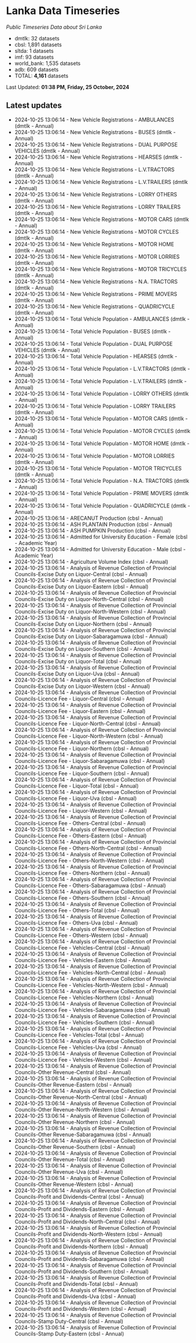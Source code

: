 # Lanka Data Timeseries
*Public Timeseries Data about Sri Lanka*

* dmtlk: 32 datasets
* cbsl: 1,891 datasets
* sltda: 1 datasets
* imf: 93 datasets
* world_bank: 1,535 datasets
* adb: 609 datasets
* TOTAL: **4,161** datasets

Last Updated: **01:38 PM, Friday, 25 October, 2024**

## Latest updates

* 2024-10-25 13:06:14 - New Vehicle Registrations - AMBULANCES (dmtlk - Annual)
* 2024-10-25 13:06:14 - New Vehicle Registrations - BUSES (dmtlk - Annual)
* 2024-10-25 13:06:14 - New Vehicle Registrations - DUAL PURPOSE VEHICLES (dmtlk - Annual)
* 2024-10-25 13:06:14 - New Vehicle Registrations - HEARSES (dmtlk - Annual)
* 2024-10-25 13:06:14 - New Vehicle Registrations - L.V.TRACTORS (dmtlk - Annual)
* 2024-10-25 13:06:14 - New Vehicle Registrations - L.V.TRAILERS (dmtlk - Annual)
* 2024-10-25 13:06:14 - New Vehicle Registrations - LORRY OTHERS (dmtlk - Annual)
* 2024-10-25 13:06:14 - New Vehicle Registrations - LORRY TRAILERS (dmtlk - Annual)
* 2024-10-25 13:06:14 - New Vehicle Registrations - MOTOR CARS (dmtlk - Annual)
* 2024-10-25 13:06:14 - New Vehicle Registrations - MOTOR CYCLES (dmtlk - Annual)
* 2024-10-25 13:06:14 - New Vehicle Registrations - MOTOR HOME (dmtlk - Annual)
* 2024-10-25 13:06:14 - New Vehicle Registrations - MOTOR LORRIES (dmtlk - Annual)
* 2024-10-25 13:06:14 - New Vehicle Registrations - MOTOR TRICYCLES (dmtlk - Annual)
* 2024-10-25 13:06:14 - New Vehicle Registrations - N.A. TRACTORS (dmtlk - Annual)
* 2024-10-25 13:06:14 - New Vehicle Registrations - PRIME MOVERS (dmtlk - Annual)
* 2024-10-25 13:06:14 - New Vehicle Registrations - QUADRICYCLE (dmtlk - Annual)
* 2024-10-25 13:06:14 - Total Vehicle Population - AMBULANCES (dmtlk - Annual)
* 2024-10-25 13:06:14 - Total Vehicle Population - BUSES (dmtlk - Annual)
* 2024-10-25 13:06:14 - Total Vehicle Population - DUAL PURPOSE VEHICLES (dmtlk - Annual)
* 2024-10-25 13:06:14 - Total Vehicle Population - HEARSES (dmtlk - Annual)
* 2024-10-25 13:06:14 - Total Vehicle Population - L.V.TRACTORS (dmtlk - Annual)
* 2024-10-25 13:06:14 - Total Vehicle Population - L.V.TRAILERS (dmtlk - Annual)
* 2024-10-25 13:06:14 - Total Vehicle Population - LORRY OTHERS (dmtlk - Annual)
* 2024-10-25 13:06:14 - Total Vehicle Population - LORRY TRAILERS (dmtlk - Annual)
* 2024-10-25 13:06:14 - Total Vehicle Population - MOTOR CARS (dmtlk - Annual)
* 2024-10-25 13:06:14 - Total Vehicle Population - MOTOR CYCLES (dmtlk - Annual)
* 2024-10-25 13:06:14 - Total Vehicle Population - MOTOR HOME (dmtlk - Annual)
* 2024-10-25 13:06:14 - Total Vehicle Population - MOTOR LORRIES (dmtlk - Annual)
* 2024-10-25 13:06:14 - Total Vehicle Population - MOTOR TRICYCLES (dmtlk - Annual)
* 2024-10-25 13:06:14 - Total Vehicle Population - N.A. TRACTORS (dmtlk - Annual)
* 2024-10-25 13:06:14 - Total Vehicle Population - PRIME MOVERS (dmtlk - Annual)
* 2024-10-25 13:06:14 - Total Vehicle Population - QUADRICYCLE (dmtlk - Annual)
* 2024-10-25 13:06:14 - ARECANUT Production (cbsl - Annual)
* 2024-10-25 13:06:14 - ASH PLANTAIN Production (cbsl - Annual)
* 2024-10-25 13:06:14 - ASH PUMPKIN Production (cbsl - Annual)
* 2024-10-25 13:06:14 - Admitted for University Education - Female (cbsl - Academic Year)
* 2024-10-25 13:06:14 - Admitted for University Education - Male (cbsl - Academic Year)
* 2024-10-25 13:06:14 - Agriculture Volume Index (cbsl - Annual)
* 2024-10-25 13:06:14 - Analysis of Revenue Collection of Provincial Councils-Excise Duty on Liquor-Central (cbsl - Annual)
* 2024-10-25 13:06:14 - Analysis of Revenue Collection of Provincial Councils-Excise Duty on Liquor-Eastern (cbsl - Annual)
* 2024-10-25 13:06:14 - Analysis of Revenue Collection of Provincial Councils-Excise Duty on Liquor-North-Central (cbsl - Annual)
* 2024-10-25 13:06:14 - Analysis of Revenue Collection of Provincial Councils-Excise Duty on Liquor-North-Western (cbsl - Annual)
* 2024-10-25 13:06:14 - Analysis of Revenue Collection of Provincial Councils-Excise Duty on Liquor-Northern (cbsl - Annual)
* 2024-10-25 13:06:14 - Analysis of Revenue Collection of Provincial Councils-Excise Duty on Liquor-Sabaragamuwa (cbsl - Annual)
* 2024-10-25 13:06:14 - Analysis of Revenue Collection of Provincial Councils-Excise Duty on Liquor-Southern (cbsl - Annual)
* 2024-10-25 13:06:14 - Analysis of Revenue Collection of Provincial Councils-Excise Duty on Liquor-Total (cbsl - Annual)
* 2024-10-25 13:06:14 - Analysis of Revenue Collection of Provincial Councils-Excise Duty on Liquor-Uva (cbsl - Annual)
* 2024-10-25 13:06:14 - Analysis of Revenue Collection of Provincial Councils-Excise Duty on Liquor-Western (cbsl - Annual)
* 2024-10-25 13:06:14 - Analysis of Revenue Collection of Provincial Councils-Licence Fee - Liquor-Central (cbsl - Annual)
* 2024-10-25 13:06:14 - Analysis of Revenue Collection of Provincial Councils-Licence Fee - Liquor-Eastern (cbsl - Annual)
* 2024-10-25 13:06:14 - Analysis of Revenue Collection of Provincial Councils-Licence Fee - Liquor-North-Central (cbsl - Annual)
* 2024-10-25 13:06:14 - Analysis of Revenue Collection of Provincial Councils-Licence Fee - Liquor-North-Western (cbsl - Annual)
* 2024-10-25 13:06:14 - Analysis of Revenue Collection of Provincial Councils-Licence Fee - Liquor-Northern (cbsl - Annual)
* 2024-10-25 13:06:14 - Analysis of Revenue Collection of Provincial Councils-Licence Fee - Liquor-Sabaragamuwa (cbsl - Annual)
* 2024-10-25 13:06:14 - Analysis of Revenue Collection of Provincial Councils-Licence Fee - Liquor-Southern (cbsl - Annual)
* 2024-10-25 13:06:14 - Analysis of Revenue Collection of Provincial Councils-Licence Fee - Liquor-Total (cbsl - Annual)
* 2024-10-25 13:06:14 - Analysis of Revenue Collection of Provincial Councils-Licence Fee - Liquor-Uva (cbsl - Annual)
* 2024-10-25 13:06:14 - Analysis of Revenue Collection of Provincial Councils-Licence Fee - Liquor-Western (cbsl - Annual)
* 2024-10-25 13:06:14 - Analysis of Revenue Collection of Provincial Councils-Licence Fee - Others-Central (cbsl - Annual)
* 2024-10-25 13:06:14 - Analysis of Revenue Collection of Provincial Councils-Licence Fee - Others-Eastern (cbsl - Annual)
* 2024-10-25 13:06:14 - Analysis of Revenue Collection of Provincial Councils-Licence Fee - Others-North-Central (cbsl - Annual)
* 2024-10-25 13:06:14 - Analysis of Revenue Collection of Provincial Councils-Licence Fee - Others-North-Western (cbsl - Annual)
* 2024-10-25 13:06:14 - Analysis of Revenue Collection of Provincial Councils-Licence Fee - Others-Northern (cbsl - Annual)
* 2024-10-25 13:06:14 - Analysis of Revenue Collection of Provincial Councils-Licence Fee - Others-Sabaragamuwa (cbsl - Annual)
* 2024-10-25 13:06:14 - Analysis of Revenue Collection of Provincial Councils-Licence Fee - Others-Southern (cbsl - Annual)
* 2024-10-25 13:06:14 - Analysis of Revenue Collection of Provincial Councils-Licence Fee - Others-Total (cbsl - Annual)
* 2024-10-25 13:06:14 - Analysis of Revenue Collection of Provincial Councils-Licence Fee - Others-Uva (cbsl - Annual)
* 2024-10-25 13:06:14 - Analysis of Revenue Collection of Provincial Councils-Licence Fee - Others-Western (cbsl - Annual)
* 2024-10-25 13:06:14 - Analysis of Revenue Collection of Provincial Councils-Licence Fee - Vehicles-Central (cbsl - Annual)
* 2024-10-25 13:06:14 - Analysis of Revenue Collection of Provincial Councils-Licence Fee - Vehicles-Eastern (cbsl - Annual)
* 2024-10-25 13:06:14 - Analysis of Revenue Collection of Provincial Councils-Licence Fee - Vehicles-North-Central (cbsl - Annual)
* 2024-10-25 13:06:14 - Analysis of Revenue Collection of Provincial Councils-Licence Fee - Vehicles-North-Western (cbsl - Annual)
* 2024-10-25 13:06:14 - Analysis of Revenue Collection of Provincial Councils-Licence Fee - Vehicles-Northern (cbsl - Annual)
* 2024-10-25 13:06:14 - Analysis of Revenue Collection of Provincial Councils-Licence Fee - Vehicles-Sabaragamuwa (cbsl - Annual)
* 2024-10-25 13:06:14 - Analysis of Revenue Collection of Provincial Councils-Licence Fee - Vehicles-Southern (cbsl - Annual)
* 2024-10-25 13:06:14 - Analysis of Revenue Collection of Provincial Councils-Licence Fee - Vehicles-Total (cbsl - Annual)
* 2024-10-25 13:06:14 - Analysis of Revenue Collection of Provincial Councils-Licence Fee - Vehicles-Uva (cbsl - Annual)
* 2024-10-25 13:06:14 - Analysis of Revenue Collection of Provincial Councils-Licence Fee - Vehicles-Western (cbsl - Annual)
* 2024-10-25 13:06:14 - Analysis of Revenue Collection of Provincial Councils-Other Revenue-Central (cbsl - Annual)
* 2024-10-25 13:06:14 - Analysis of Revenue Collection of Provincial Councils-Other Revenue-Eastern (cbsl - Annual)
* 2024-10-25 13:06:14 - Analysis of Revenue Collection of Provincial Councils-Other Revenue-North-Central (cbsl - Annual)
* 2024-10-25 13:06:14 - Analysis of Revenue Collection of Provincial Councils-Other Revenue-North-Western (cbsl - Annual)
* 2024-10-25 13:06:14 - Analysis of Revenue Collection of Provincial Councils-Other Revenue-Northern (cbsl - Annual)
* 2024-10-25 13:06:14 - Analysis of Revenue Collection of Provincial Councils-Other Revenue-Sabaragamuwa (cbsl - Annual)
* 2024-10-25 13:06:14 - Analysis of Revenue Collection of Provincial Councils-Other Revenue-Southern (cbsl - Annual)
* 2024-10-25 13:06:14 - Analysis of Revenue Collection of Provincial Councils-Other Revenue-Total (cbsl - Annual)
* 2024-10-25 13:06:14 - Analysis of Revenue Collection of Provincial Councils-Other Revenue-Uva (cbsl - Annual)
* 2024-10-25 13:06:14 - Analysis of Revenue Collection of Provincial Councils-Other Revenue-Western (cbsl - Annual)
* 2024-10-25 13:06:14 - Analysis of Revenue Collection of Provincial Councils-Profit and Dividends-Central (cbsl - Annual)
* 2024-10-25 13:06:14 - Analysis of Revenue Collection of Provincial Councils-Profit and Dividends-Eastern (cbsl - Annual)
* 2024-10-25 13:06:14 - Analysis of Revenue Collection of Provincial Councils-Profit and Dividends-North-Central (cbsl - Annual)
* 2024-10-25 13:06:14 - Analysis of Revenue Collection of Provincial Councils-Profit and Dividends-North-Western (cbsl - Annual)
* 2024-10-25 13:06:14 - Analysis of Revenue Collection of Provincial Councils-Profit and Dividends-Northern (cbsl - Annual)
* 2024-10-25 13:06:14 - Analysis of Revenue Collection of Provincial Councils-Profit and Dividends-Sabaragamuwa (cbsl - Annual)
* 2024-10-25 13:06:14 - Analysis of Revenue Collection of Provincial Councils-Profit and Dividends-Southern (cbsl - Annual)
* 2024-10-25 13:06:14 - Analysis of Revenue Collection of Provincial Councils-Profit and Dividends-Total (cbsl - Annual)
* 2024-10-25 13:06:14 - Analysis of Revenue Collection of Provincial Councils-Profit and Dividends-Uva (cbsl - Annual)
* 2024-10-25 13:06:14 - Analysis of Revenue Collection of Provincial Councils-Profit and Dividends-Western (cbsl - Annual)
* 2024-10-25 13:06:14 - Analysis of Revenue Collection of Provincial Councils-Stamp Duty-Central (cbsl - Annual)
* 2024-10-25 13:06:14 - Analysis of Revenue Collection of Provincial Councils-Stamp Duty-Eastern (cbsl - Annual)
